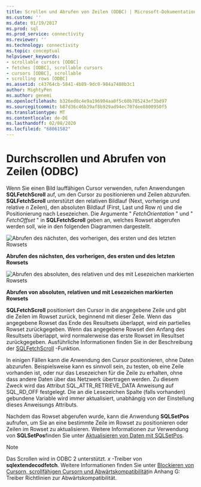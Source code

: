 ```yaml
---
title: Scrollen und Abrufen von Zeilen (ODBC) | Microsoft-Dokumentation
ms.custom: ''
ms.date: 01/19/2017
ms.prod: sql
ms.prod_service: connectivity
ms.reviewer: ''
ms.technology: connectivity
ms.topic: conceptual
helpviewer_keywords:
- scrollable cursors [ODBC]
- fetches [ODBC], scrollable cursors
- cursors [ODBC], scrollable
- scrolling rows [ODBC]
ms.assetid: c43764cb-5841-4b89-9dc0-984a7488b3c1
author: MightyPen
ms.author: genemi
ms.openlocfilehash: b326ed0c4e9a196904aa0f5c60b705243ef3bd97
ms.sourcegitcommit: b87d36c46b39af8b929ad94ec707dee8800950f5
ms.translationtype: MT
ms.contentlocale: de-DE
ms.lasthandoff: 02/08/2020
ms.locfileid: "68061582"
---
```

# <a name="scrolling-and-fetching-rows-odbc"></a>Durchscrollen und Abrufen von Zeilen (ODBC)
Wenn Sie einen Bild lauffähigen Cursor verwenden, rufen Anwendungen **SQLFetchScroll** auf, um den Cursor zu positionieren und Zeilen abzurufen. **SQLFetchScroll** unterstützt den relativen Bildlauf (Next, vorherige und relative *n* Zeilen), den absoluten Bildlauf (First, Last und Row *n*) und die Positionierung nach Lesezeichen. Die Argumente " *FetchOrientation* " und " *FetchOffset* " in **SQLFetchScroll** geben an, welches Rowset abgerufen werden soll, wie in den folgenden Diagrammen dargestellt.  
  
 ![Abrufen des nächsten, des vorherigen, des ersten und des letzten Rowsets](../../../odbc/reference/develop-app/media/pr20_2.gif "pr20_2")  
  
 **Abrufen des nächsten, des vorherigen, des ersten und des letzten Rowsets**  
  
 ![Abrufen des absoluten, des relativen und des mit Lesezeichen markierten Rowsets](../../../odbc/reference/develop-app/media/pr20_1.gif "pr20_1")  
  
 **Abrufen von absoluten, relativen und mit Lesezeichen markierten Rowsets**  
  
 **SQLFetchScroll** positioniert den Cursor in die angegebene Zeile und gibt die Zeilen im Rowset zurück, beginnend mit dieser Zeile. Wenn das angegebene Rowset das Ende des Resultsets überlappt, wird ein partielles Rowset zurückgegeben. Wenn das angegebene Rowset den Anfang des Resultsets überlappt, wird normalerweise das erste Rowset im Resultset zurückgegeben. Ausführliche Informationen finden Sie in der Beschreibung der [SQLFetchScroll](../../../odbc/reference/syntax/sqlfetchscroll-function.md) -Funktion.  
  
 In einigen Fällen kann die Anwendung den Cursor positionieren, ohne Daten abzurufen. Beispielsweise kann es sinnvoll sein, zu testen, ob eine Zeile vorhanden ist, oder nur das Lesezeichen für die Zeile zu erhalten, ohne dass andere Daten über das Netzwerk übertragen werden. Zu diesem Zweck wird das Attribut SQL_ATTR_RETRIEVE_DATA Anweisung auf SQL_RD_OFF festgelegt. Die an die Lesezeichen Spalte (falls vorhanden) gebundene Variable wird immer aktualisiert, unabhängig von der Einstellung dieses Anweisungs Attributs.  
  
 Nachdem das Rowset abgerufen wurde, kann die Anwendung **SQLSetPos** aufrufen, um Sie an eine bestimmte Zeile im Rowset zu positionieren oder Zeilen im Rowset zu aktualisieren. Weitere Informationen zur Verwendung von **SQLSetPos**finden Sie unter [Aktualisieren von Daten mit SQLSetPos](../../../odbc/reference/develop-app/updating-data-with-sqlsetpos.md).  
  
> [!NOTE]  
>  Das Scrollen wird in ODBC 2 unterstützt. *x* -Treiber von **sqlextendecodfetch**. Weitere Informationen finden Sie unter [Blockieren von Cursorn, scrollfähigen Cursorn und Abwärtskompatibilität](../../../odbc/reference/appendixes/block-cursors-scrollable-cursors-and-backward-compatibility.md)in Anhang G: Treiber Richtlinien zur Abwärtskompatibilität.
